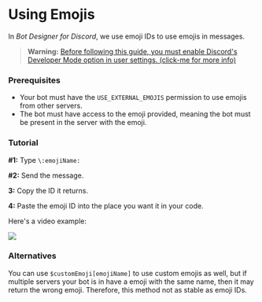 # Using Emojis
In *Bot Designer for Discord*, we use emoji IDs to use emojis in messages.

> **Warning:** [Before following this guide, you must enable Discord's Developer Mode option in user settings. (click-me for more info)](./developerMode.md)

### Prerequisites
- Your bot must have the `USE_EXTERNAL_EMOJIS` permission to use emojis from other servers.
- The bot must have access to the emoji provided, meaning the bot must be present in the server with the emoji.

### Tutorial
**#1:** Type `\:emojiName:`

**#2:** Send the message.

**3:** Copy the ID it returns.

**4:** Paste the emoji ID into the place you want it in your code.

Here's a video example:

![](https://imgur.com/xN7YS3T.gif)

### Alternatives
You can use `$customEmoji[emojiName]` to use custom emojis as well, but if multiple servers your bot is in have a emoji with the same name, then it may return the wrong emoji. Therefore, this method not as stable as emoji IDs.
